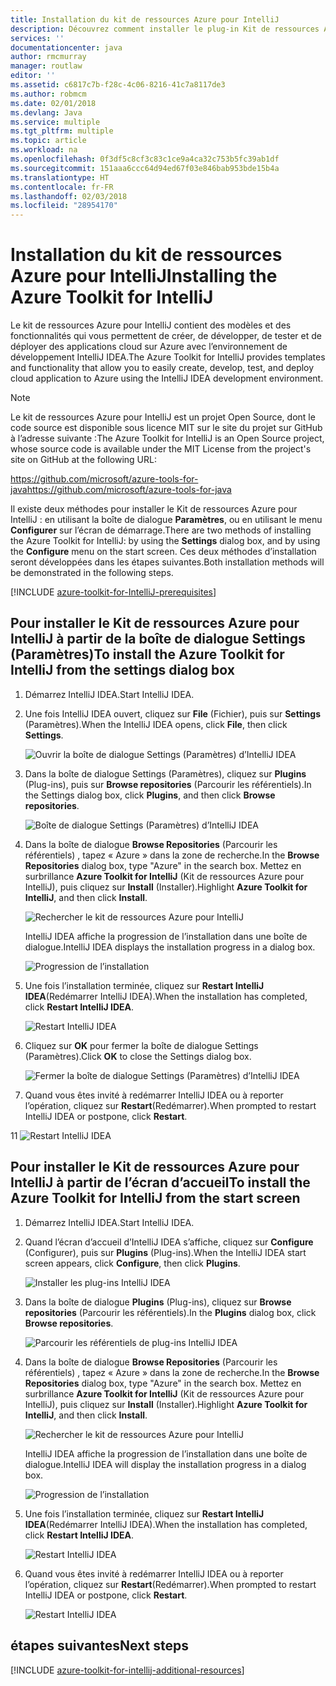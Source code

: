```yaml
---
title: Installation du kit de ressources Azure pour IntelliJ
description: Découvrez comment installer le plug-in Kit de ressources Azure pour IntelliJ pour créer et déployer des applications cloud sur Azure.
services: ''
documentationcenter: java
author: rmcmurray
manager: routlaw
editor: ''
ms.assetid: c6817c7b-f28c-4c06-8216-41c7a8117de3
ms.author: robmcm
ms.date: 02/01/2018
ms.devlang: Java
ms.service: multiple
ms.tgt_pltfrm: multiple
ms.topic: article
ms.workload: na
ms.openlocfilehash: 0f3df5c8cf3c83c1ce9a4ca32c753b5fc39ab1df
ms.sourcegitcommit: 151aaa6ccc64d94ed67f03e846bab953bde15b4a
ms.translationtype: HT
ms.contentlocale: fr-FR
ms.lasthandoff: 02/03/2018
ms.locfileid: "28954170"
---
```

# <a name="installing-the-azure-toolkit-for-intellij"></a><span data-ttu-id="3f30a-103">Installation du kit de ressources Azure pour IntelliJ</span><span class="sxs-lookup"><span data-stu-id="3f30a-103">Installing the Azure Toolkit for IntelliJ</span></span>

<span data-ttu-id="3f30a-104">Le kit de ressources Azure pour IntelliJ contient des modèles et des fonctionnalités qui vous permettent de créer, de développer, de tester et de déployer des applications cloud sur Azure avec l’environnement de développement IntelliJ IDEA.</span><span class="sxs-lookup"><span data-stu-id="3f30a-104">The Azure Toolkit for IntelliJ provides templates and functionality that allow you to easily create, develop, test, and deploy cloud application to Azure using the IntelliJ IDEA development environment.</span></span>

> [!NOTE] 
> 
> <span data-ttu-id="3f30a-105">Le kit de ressources Azure pour IntelliJ est un projet Open Source, dont le code source est disponible sous licence MIT sur le site du projet sur GitHub à l’adresse suivante :</span><span class="sxs-lookup"><span data-stu-id="3f30a-105">The Azure Toolkit for IntelliJ is an Open Source project, whose source code is available under the MIT License from the project's site on GitHub at the following URL:</span></span> 
> 
> <span data-ttu-id="3f30a-106"><https://github.com/microsoft/azure-tools-for-java></span><span class="sxs-lookup"><span data-stu-id="3f30a-106"><https://github.com/microsoft/azure-tools-for-java></span></span> 
> 

<span data-ttu-id="3f30a-107">Il existe deux méthodes pour installer le Kit de ressources Azure pour IntelliJ : en utilisant la boîte de dialogue **Paramètres**, ou en utilisant le menu **Configurer** sur l’écran de démarrage.</span><span class="sxs-lookup"><span data-stu-id="3f30a-107">There are two methods of installing the Azure Toolkit for IntelliJ: by using the **Settings** dialog box, and by using the **Configure** menu on the start screen.</span></span> <span data-ttu-id="3f30a-108">Ces deux méthodes d’installation seront développées dans les étapes suivantes.</span><span class="sxs-lookup"><span data-stu-id="3f30a-108">Both installation methods will be demonstrated in the following steps.</span></span>

[!INCLUDE [azure-toolkit-for-IntelliJ-prerequisites](../includes/azure-toolkit-for-intellij-prerequisites.md)]

## <a name="to-install-the-azure-toolkit-for-intellij-from-the-settings-dialog-box"></a><span data-ttu-id="3f30a-109">Pour installer le Kit de ressources Azure pour IntelliJ à partir de la boîte de dialogue Settings (Paramètres)</span><span class="sxs-lookup"><span data-stu-id="3f30a-109">To install the Azure Toolkit for IntelliJ from the settings dialog box</span></span>

1. <span data-ttu-id="3f30a-110">Démarrez IntelliJ IDEA.</span><span class="sxs-lookup"><span data-stu-id="3f30a-110">Start IntelliJ IDEA.</span></span>

1. <span data-ttu-id="3f30a-111">Une fois IntelliJ IDEA ouvert, cliquez sur **File** (Fichier), puis sur **Settings** (Paramètres).</span><span class="sxs-lookup"><span data-stu-id="3f30a-111">When the IntelliJ IDEA opens, click **File**, then click **Settings**.</span></span>
   
   ![Ouvrir la boîte de dialogue Settings (Paramètres) d’IntelliJ IDEA][01a]

1. <span data-ttu-id="3f30a-113">Dans la boîte de dialogue Settings (Paramètres), cliquez sur **Plugins** (Plug-ins), puis sur **Browse repositories** (Parcourir les référentiels).</span><span class="sxs-lookup"><span data-stu-id="3f30a-113">In the Settings dialog box, click **Plugins**, and then click **Browse repositories**.</span></span>
   
   ![Boîte de dialogue Settings (Paramètres) d’IntelliJ IDEA][02a]

1. <span data-ttu-id="3f30a-115">Dans la boîte de dialogue **Browse Repositories** (Parcourir les référentiels) , tapez « Azure » dans la zone de recherche.</span><span class="sxs-lookup"><span data-stu-id="3f30a-115">In the **Browse Repositories** dialog box, type "Azure" in the search box.</span></span> <span data-ttu-id="3f30a-116">Mettez en surbrillance **Azure Toolkit for IntelliJ** (Kit de ressources Azure pour IntelliJ), puis cliquez sur **Install** (Installer).</span><span class="sxs-lookup"><span data-stu-id="3f30a-116">Highlight **Azure Toolkit for IntelliJ**, and then click **Install**.</span></span>
   
   ![Rechercher le kit de ressources Azure pour IntelliJ][03]
   
   <span data-ttu-id="3f30a-118">IntelliJ IDEA affiche la progression de l’installation dans une boîte de dialogue.</span><span class="sxs-lookup"><span data-stu-id="3f30a-118">IntelliJ IDEA displays the installation progress in a dialog box.</span></span>
   
   ![Progression de l’installation][04]

1. <span data-ttu-id="3f30a-120">Une fois l’installation terminée, cliquez sur **Restart IntelliJ IDEA**(Redémarrer IntelliJ IDEA).</span><span class="sxs-lookup"><span data-stu-id="3f30a-120">When the installation has completed, click **Restart IntelliJ IDEA**.</span></span>
   
   ![Restart IntelliJ IDEA][05]

1. <span data-ttu-id="3f30a-122">Cliquez sur **OK** pour fermer la boîte de dialogue Settings (Paramètres).</span><span class="sxs-lookup"><span data-stu-id="3f30a-122">Click **OK** to close the Settings dialog box.</span></span>
   
   ![Fermer la boîte de dialogue Settings (Paramètres) d’IntelliJ IDEA][06]

1. <span data-ttu-id="3f30a-124">Quand vous êtes invité à redémarrer IntelliJ IDEA ou à reporter l’opération, cliquez sur **Restart**(Redémarrer).</span><span class="sxs-lookup"><span data-stu-id="3f30a-124">When prompted to restart IntelliJ IDEA or postpone, click **Restart**.</span></span>
   
<span data-ttu-id="3f30a-125">1</span><span class="sxs-lookup"><span data-stu-id="3f30a-125">1</span></span>   ![Restart IntelliJ IDEA][07]

## <a name="to-install-the-azure-toolkit-for-intellij-from-the-start-screen"></a><span data-ttu-id="3f30a-127">Pour installer le Kit de ressources Azure pour IntelliJ à partir de l’écran d’accueil</span><span class="sxs-lookup"><span data-stu-id="3f30a-127">To install the Azure Toolkit for IntelliJ from the start screen</span></span>

1. <span data-ttu-id="3f30a-128">Démarrez IntelliJ IDEA.</span><span class="sxs-lookup"><span data-stu-id="3f30a-128">Start IntelliJ IDEA.</span></span>

1. <span data-ttu-id="3f30a-129">Quand l’écran d’accueil d’IntelliJ IDEA s’affiche, cliquez sur **Configure** (Configurer), puis sur **Plugins** (Plug-ins).</span><span class="sxs-lookup"><span data-stu-id="3f30a-129">When the IntelliJ IDEA start screen appears, click **Configure**, then click **Plugins**.</span></span>
   
   ![Installer les plug-ins IntelliJ IDEA][01b]

1. <span data-ttu-id="3f30a-131">Dans la boîte de dialogue **Plugins** (Plug-ins), cliquez sur **Browse repositories** (Parcourir les référentiels).</span><span class="sxs-lookup"><span data-stu-id="3f30a-131">In the **Plugins** dialog box, click **Browse repositories**.</span></span>
   
   ![Parcourir les référentiels de plug-ins IntelliJ IDEA][02b]

1. <span data-ttu-id="3f30a-133">Dans la boîte de dialogue **Browse Repositories** (Parcourir les référentiels) , tapez « Azure » dans la zone de recherche.</span><span class="sxs-lookup"><span data-stu-id="3f30a-133">In the **Browse Repositories** dialog box, type "Azure" in the search box.</span></span> <span data-ttu-id="3f30a-134">Mettez en surbrillance **Azure Toolkit for IntelliJ** (Kit de ressources Azure pour IntelliJ), puis cliquez sur **Install** (Installer).</span><span class="sxs-lookup"><span data-stu-id="3f30a-134">Highlight **Azure Toolkit for IntelliJ**, and then click **Install**.</span></span>
   
   ![Rechercher le kit de ressources Azure pour IntelliJ][03]
   
   <span data-ttu-id="3f30a-136">IntelliJ IDEA affiche la progression de l’installation dans une boîte de dialogue.</span><span class="sxs-lookup"><span data-stu-id="3f30a-136">IntelliJ IDEA will display the installation progress in a dialog box.</span></span>
   
   ![Progression de l’installation][04]

1. <span data-ttu-id="3f30a-138">Une fois l’installation terminée, cliquez sur **Restart IntelliJ IDEA**(Redémarrer IntelliJ IDEA).</span><span class="sxs-lookup"><span data-stu-id="3f30a-138">When the installation has completed, click **Restart IntelliJ IDEA**.</span></span>
   
   ![Restart IntelliJ IDEA][05]

1. <span data-ttu-id="3f30a-140">Quand vous êtes invité à redémarrer IntelliJ IDEA ou à reporter l’opération, cliquez sur **Restart**(Redémarrer).</span><span class="sxs-lookup"><span data-stu-id="3f30a-140">When prompted to restart IntelliJ IDEA or postpone, click **Restart**.</span></span>
   
   ![Restart IntelliJ IDEA][07]

## <a name="next-steps"></a><span data-ttu-id="3f30a-142">étapes suivantes</span><span class="sxs-lookup"><span data-stu-id="3f30a-142">Next steps</span></span>

[!INCLUDE [azure-toolkit-for-intellij-additional-resources](../includes/azure-toolkit-for-intellij-additional-resources.md)]

<!-- URL List -->

<!-- IMG List -->

[01a]: media/azure-toolkit-for-intellij-installation/01-intellij-file-settings.png
[01b]: media/azure-toolkit-for-intellij-installation/01-intellij-configure-dropdown.png
[02a]: media/azure-toolkit-for-intellij-installation/02-intellij-settings-dialog.png
[02b]: media/azure-toolkit-for-intellij-installation/02-intellij-plugins-dialog.png
[03]: media/azure-toolkit-for-intellij-installation/03-intellij-browse-repositories.png
[04]: media/azure-toolkit-for-intellij-installation/04-install-progress.png
[05]: media/azure-toolkit-for-intellij-installation/05-restart-intellij.png
[06]: media/azure-toolkit-for-intellij-installation/06-intellij-settings-dialog.png
[07]: media/azure-toolkit-for-intellij-installation/07-restart-intellij.png
